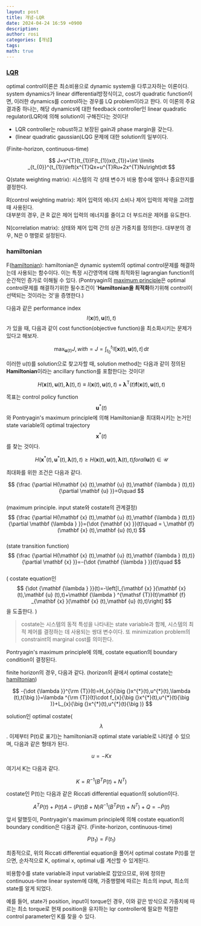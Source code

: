 ```yaml
---
layout: post
title: 개념-LQR
date: 2024-04-24 16:59 +0900
description:
author: rosi
categories: [개념]
tags:
math: true
---
```


### [LQR](https://en.wikipedia.org/wiki/Linear%E2%80%93quadratic_regulator)

optimal control이론은 최소비용으로 dynamic system을 다루고자하는 이론이다.\
system dynamics가 linear differential방정식이고, cost가 quadratic function이면, 이러한 dynamics를 control하는 경우를 LQ problem이라고 한다. 이 이론의 주요 결과중 하나는, 해당 dynamics에 대한 feedback controller인 linear quadratic regulator(LQR)에 의해 solution이 구해진다는 것이다!

- LQR controller는 robust하고 보장된 gain과 phase margin을 갖는다.
- (linear quadratic gaussian)LQG 문제에 대한 solution의 일부이다.

(Finite-horizon, continuous-time)

$$
J=x^{T}(t_{1})F(t_{1})x(t_{1})+\int \limits _{t_{0}}^{t_{1}}\left(x^{T}Qx+u^{T}Ru+2x^{T}Nu\right)dt
$$

Q(state weighting matrix):
시스템의 각 상태 변수가 비용 함수에 얼마나 중요한지를 결정한다.

R(control weighting matrix):
제어 입력의 에너지 소비나 제어 입력의 제약을 고려할 때 사용된다.\
대부분의 경우, 큰 R 값은 제어 입력의 에너지를 줄이고 더 부드러운 제어를 유도한다.

N(correlation matrix):
상태와 제어 입력 간의 상관 가중치를 정의한다.
대부분의 경우, N은 0 행렬로 설정된다.


### hamiltonian

F([hamiltonian](https://en.wikipedia.org/wiki/Hamiltonian_(control_theory))):
hamiltonian은 dynamic system의 optimal control문제를 해결하는데 사용되는 함수이다. 이는 특정 시간영역에 대해 최적화된 lagrangian function의 순간적인 증가로 이해될 수 있다. 
(Pontryagin의 [maximum principle](https://en.wikipedia.org/wiki/Pontryagin%27s_maximum_principle)은 optimal control문제를 해결하기위한 필수조건이 '**Hamiltonian을 최적화**하기위해 control이 선택되는 것이라는 것'을 증명한다.)

다음과 같은 performance index $$ 
{\displaystyle I(\mathbf {x} (t),\mathbf {u} (t),t)}$$ 가 있을 때, 다음과 같이 cost function(objective function)을 최소화시키는 문제가 있다고 해보자.

$$
{\displaystyle \max _{\mathbf {u} (t)}J}, with 
= {\displaystyle J=\int _{t_{0}}^{t_{1}}I[\mathbf {x} (t),\mathbf {u} (t),t]\,\mathrm {d} t}
$$

이러한 u(t)를 solution으로 찾고자할 때, solution method는 다음과 같이 정의된 **Hamiltonian**이라는 ancillary function를 포함한다는 것이다!

$$
{\displaystyle H(\mathbf {x} (t),\mathbf {u} (t),\mathbf {\lambda } (t),t)\equiv I(\mathbf {x} (t),\mathbf {u} (t),t)+\mathbf {\lambda } ^{\mathsf {T}}(t)\mathbf {f} (\mathbf {x} (t),\mathbf {u} (t),t)}
$$

목표는 control policy function $$\mathbf{u}^{\ast}(t)$$와 Pontryagin's maximum principle에 의해 Hamiltonian을 최대화시키는 논거인 state variable의 optimal trajectory $$\mathbf {x} ^{\ast }(t)$$를 찾는 것이다. 

$$ H(\mathbf {x} ^{\ast }(t),\mathbf {u} ^{\ast }(t),\mathbf {\lambda } (t),t)\geq H(\mathbf {x} (t),\mathbf {u} (t),\mathbf {\lambda } (t),t) for all \mathbf {u} (t)\in {\mathcal {U}}
$$

최대화를 위한 조건은 다음과 같다.

$$
{\frac {\partial H(\mathbf {x} (t),\mathbf {u} (t),\mathbf {\lambda } (t),t)}{\partial \mathbf {u} }}=0\quad
$$
\
(maximum principle. input state와 costate의 관계결정)
\
$$
{\frac {\partial H(\mathbf {x} (t),\mathbf {u} (t),\mathbf {\lambda } (t),t)}{\partial \mathbf {\lambda } }}={\dot {\mathbf {x} }}(t)\quad = \,\mathbf {f} (\mathbf {x} (t),\mathbf {u} (t),t)
$$
\
(state transition function)
\
$$
{\frac {\partial H(\mathbf {x} (t),\mathbf {u} (t),\mathbf {\lambda } (t),t)}{\partial \mathbf {x} }}=-{\dot {\mathbf {\lambda } }}(t)\quad
$$
\
\(
costate equation인 
$$
{\dot {\mathbf {\lambda } }}(t)=-\left[I_{\mathbf {x} }(\mathbf {x} (t),\mathbf {u} (t),t)+\mathbf {\lambda } ^{\mathsf {T}}(t)\mathbf {f} _{\mathbf {x} }(\mathbf {x} (t),\mathbf {u} (t),t)\right]
$$
을 도출한다.
\)

> costate는 시스템의 동적 특성을 나타내는 state variable과 함께, 
> 시스템의 최적 제어를 결정하는 데 사용되는 쌍대 변수이다.
> 또 minimization problem의 constraint의 marginal cost를 의미한다.

Pontryagin's maximum principle에 의해, costate equation의 boundary condition이 결정된다.

finite horizon의 경우, 다음과 같다. (horizon의 끝에서 optimal costate는 [hamiltonian](#hamiltonian))

$$
-{\dot {\lambda }}^{\rm {T}}(t)=H_{x}{\big (}x^{*}(t),u^{*}(t),\lambda (t),t{\big )}=\lambda ^{\rm {T}}(t)\cdot f_{x}{\big (}x^{*}(t),u^{*}(t){\big )}+L_{x}{\big (}x^{*}(t),u^{*}(t){\big )}
$$

solution인 optimal costate($$\lambda$$. 이제부터 P(t)로 표기)는 hamiltonian과 optimal state variable로 나타낼 수 있으며, 다음과 같은 형태가 된다.

$$
u=-Kx
$$

여기서 K는 다음과 같다.

$$
K=R^{-1}(B^{T}P(t)+N^{T})
$$

costate인 P(t)는 다음과 같은 Riccati differential equation의 solution이다.

$$
A^{T}P(t)+P(t)A-(P(t)B+N)R^{-1}(B^{T}P(t)+N^{T})+Q=-{\dot {P}}(t)
$$

앞서 말했듯이, Pontryagin's maximum principle에 의해 costate equation의 boundary condition은 다음과 같다. (Finite-horizon, continuous-time)

$$
P(t_{1})=F(t_{1})
$$

최종적으로, 위의 Riccati differential equation을 풀어서 optimal costate P(t)를 얻으면,
순차적으로 K, optimal x, optimal u를 계산할 수 있게된다.

비용함수를 state variable과 input variable로 잡았으므로, 위에 정의한 continuous-time linear system에 대해,
가중행렬에 따르는 최소의 input, 최소의 state를 알게 되었다.

예를 들어, state가 position, input이 torque인 경우, 이와 같은 방식으로
가중치에 따르는 최소 torque로 현재 position을 유지하는 lqr controller에 필요한 적절한 control parameter인 K를 찾을 수 있다.
